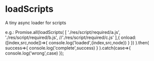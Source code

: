 # loadScripts
A tiny async loader for scripts

e.g.:
			Promise.all(loadScripts(
				[
					'./res/script/required/a.js',
					'./res/script/required/b.js',
					//'./res/script/required/c.js'
				],{
					onload:([index,src,node])=>{
						console.log('loaded',{index,src,node})
					}
				})
			).then(
				success=>{
					console.log('complete',success)
				}
			).catch(case=>{
				console.log('wrong',case)
			});
